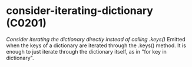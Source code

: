 # consider-iterating-dictionary (C0201)

*Consider iterating the dictionary directly instead of calling .keys()*
Emitted when the keys of a dictionary are iterated through the .keys()
method. It is enough to just iterate through the dictionary itself, as
in "for key in dictionary".
